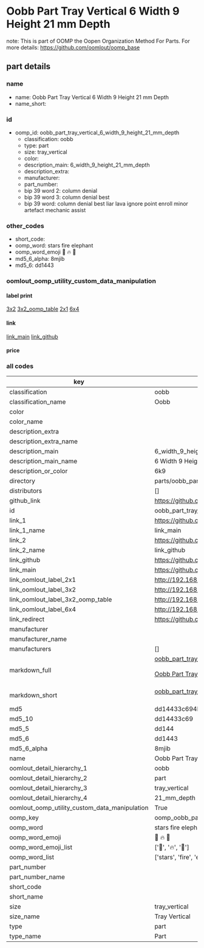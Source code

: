 # Oobb Part Tray Vertical 6 Width 9 Height 21 mm Depth  

note: This is part of OOMP the Oopen Organization Method For Parts. For more details: https://github.com/oomlout/oomp_base

##  part details
  







### name
* name: Oobb Part Tray Vertical 6 Width 9 Height 21 mm Depth
* name_short: 
### id
* oomp_id: oobb_part_tray_vertical_6_width_9_height_21_mm_depth
  * classification: oobb
  * type: part
  * size: tray_vertical
  * color: 
  * description_main: 6_width_9_height_21_mm_depth
  * description_extra: 
  * manufacturer: 
  * part_number: 
  * bip 39 word 2: column denial
  * bip 39 word 3: column denial best
  * bip 39 word: column denial best liar lava ignore point enroll minor artefact mechanic assist

### other_codes
* short_code: 
* oomp_word: stars fire elephant
* oomp_word_emoji :stars: :fire: :elephant:
* md5_6_alpha: 8mjib
* md5_6: dd1443






### oomlout_oomp_utility_custom_data_manipulation
#### label print
[3x2](http://192.168.1.245:1112/?label=oomp%208mjib)
[3x2_oomp_table](http://192.168.1.108:1112/?label=oomp%208mjib)
[2x1](http://192.168.1.242:1112/?label=oomp%208mjib)
[6x4](http://192.168.1.55:1112/?label=oomp%208mjib)    

#### link

[link_main](https://github.com/oomlout/oomlout_oomp_version_1_messy/tree/main/parts/oobb_part_tray_vertical_6_width_9_height_21_mm_depth) [link_github](https://github.com/oomlout/oomlout_oomp_version_1_messy/tree/main/parts/oobb_part_tray_vertical_6_width_9_height_21_mm_depth)                             

#### price







### all codes 
| key | value |  
| --- | --- |  
| classification | oobb |  
| classification_name | Oobb |  
| color |  |  
| color_name |  |  
| description_extra |  |  
| description_extra_name |  |  
| description_main | 6_width_9_height_21_mm_depth |  
| description_main_name | 6 Width 9 Height 21 mm Depth |  
| description_or_color | 6k9 |  
| directory | parts/oobb_part_tray_vertical_6_width_9_height_21_mm_depth |  
| distributors | [] |  
| github_link | https://github.com/oomlout/oomlout_oomp_part_src/tree/main/parts/oobb_part_tray_vertical_6_width_9_height_21_mm_depth |  
| id | oobb_part_tray_vertical_6_width_9_height_21_mm_depth |  
| link_1 | https://github.com/oomlout/oomlout_oomp_version_1_messy/tree/main/parts/oobb_part_tray_vertical_6_width_9_height_21_mm_depth |  
| link_1_name | link_main |  
| link_2 | https://github.com/oomlout/oomlout_oomp_version_1_messy/tree/main/parts/oobb_part_tray_vertical_6_width_9_height_21_mm_depth |  
| link_2_name | link_github |  
| link_github | https://github.com/oomlout/oomlout_oomp_version_1_messy/tree/main/parts/oobb_part_tray_vertical_6_width_9_height_21_mm_depth |  
| link_main | https://github.com/oomlout/oomlout_oomp_version_1_messy/tree/main/parts/oobb_part_tray_vertical_6_width_9_height_21_mm_depth |  
| link_oomlout_label_2x1 | http://192.168.1.242:1112/?label=oomp%208mjib |  
| link_oomlout_label_3x2 | http://192.168.1.245:1112/?label=oomp%208mjib |  
| link_oomlout_label_3x2_oomp_table | http://192.168.1.108:1112/?label=oomp%208mjib |  
| link_oomlout_label_6x4 | http://192.168.1.55:1112/?label=oomp%208mjib |  
| link_redirect | https://github.com/oomlout/oomlout_oomp_version_1_messy/tree/main/parts/oobb_part_tray_vertical_6_width_9_height_21_mm_depth |  
| manufacturer |  |  
| manufacturer_name |  |  
| manufacturers | [] |  
| markdown_full | [oobb_part_tray_vertical_6_width_9_height_21_mm_depth](none)<br>[](none)<br>[Oobb Part Tray Vertical 6 Width 9 Height 21 Mm Depth](none)<br><br> |  
| markdown_short | [oobb_part_tray_vertical_6_width_9_height_21_mm_depth](none)<br><br> |  
| md5 | dd14433c694b34e9c33ee80c2a8e996e |  
| md5_10 | dd14433c69 |  
| md5_5 | dd144 |  
| md5_6 | dd1443 |  
| md5_6_alpha | 8mjib |  
| name | Oobb Part Tray Vertical 6 Width 9 Height 21 mm Depth |  
| oomlout_detail_hierarchy_1 | oobb |  
| oomlout_detail_hierarchy_2 | part |  
| oomlout_detail_hierarchy_3 | tray_vertical |  
| oomlout_detail_hierarchy_4 | 21_mm_depth |  
| oomlout_oomp_utility_custom_data_manipulation | True |  
| oomp_key | oomp_oobb_part_tray_vertical_6_width_9_height_21_mm_depth |  
| oomp_word | stars fire elephant |  
| oomp_word_emoji | :stars: :fire: :elephant: |  
| oomp_word_emoji_list | [':stars:', ':fire:', ':elephant:'] |  
| oomp_word_list | ['stars', 'fire', 'elephant'] |  
| part_number |  |  
| part_number_name |  |  
| short_code |  |  
| short_name |  |  
| size | tray_vertical |  
| size_name | Tray Vertical |  
| type | part |  
| type_name | Part |  
